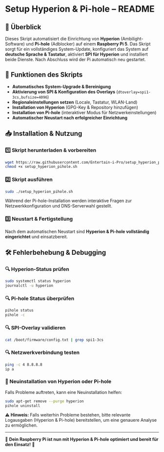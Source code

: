 # Setup Hyperion & Pi-hole – README

## 📌 Überblick
Dieses Skript automatisiert die Einrichtung von **Hyperion** (Ambilight-Software) und **Pi-hole** (Adblocker) auf einem **Raspberry Pi 5**.
Das Skript sorgt für ein vollständiges System-Update, konfiguriert das System auf **deutsche Sprache & Tastatur**, aktiviert **SPI für Hyperion** und installiert beide Dienste. Nach Abschluss wird der Pi automatisch neu gestartet.

## 🔹 Funktionen des Skripts
- **Automatisches System-Upgrade & Bereinigung**
- **Aktivierung von SPI & Konfiguration des Overlays** (`dtoverlay=spi1-3cs,bufsize=4096`)
- **Regionaleinstellungen setzen** (Locale, Tastatur, WLAN-Land)
- **Installation von Hyperion** (GPG-Key & Repository hinzufügen)
- **Installation von Pi-hole** (interaktiver Modus für Netzwerkeinstellungen)
- **Automatischer Neustart nach erfolgreicher Einrichtung**

## 📥 Installation & Nutzung
### **1️⃣ Skript herunterladen & vorbereiten**
```bash
wget https://raw.githubusercontent.com/Entertain-i-Pro/setup_hyperion_pihole_on_Pi_OS/main/setup_hyperion_pihole.sh
chmod +x setup_hyperion_pihole.sh
```

### **2️⃣ Skript ausführen**
```bash
sudo ./setup_hyperion_pihole.sh
```
Während der Pi-hole-Installation werden interaktive Fragen zur Netzwerkkonfiguration und DNS-Serverwahl gestellt.

### **3️⃣ Neustart & Fertigstellung**
Nach dem automatischen Neustart sind **Hyperion & Pi-hole vollständig eingerichtet** und einsatzbereit.

## 🛠 Fehlerbehebung & Debugging
### **🔍 Hyperion-Status prüfen**
```bash
sudo systemctl status hyperion
journalctl -u hyperion
```

### **🔍 Pi-hole Status überprüfen**
```bash
pihole status
pihole -c
```

### **🔍 SPI-Overlay validieren**
```bash
cat /boot/firmware/config.txt | grep spi1-3cs
```

### **🔍 Netzwerkverbindung testen**
```bash
ping -c 4 8.8.8.8
ip a
```

### **🔄 Neuinstallation von Hyperion oder Pi-hole**
Falls Probleme auftreten, kann eine Neuinstallation helfen:
```bash
sudo apt-get remove --purge hyperion
pihole uninstall
```

⚠️ **Hinweis:** Falls weiterhin Probleme bestehen, bitte relevante Logausgaben (Hyperion & Pi-hole) bereitstellen, um eine genauere Analyse zu ermöglichen.

---

🚀 **Dein Raspberry Pi ist nun mit Hyperion & Pi-hole optimiert und bereit für den Einsatz!** 🎉
